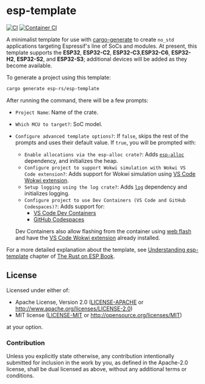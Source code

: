 # esp-template
[![CI](https://github.com/esp-rs/esp-template/actions/workflows/ci.yml/badge.svg)](https://github.com/esp-rs/esp-template/actions/workflows/ci.yml)
[![Container CI](https://github.com/esp-rs/esp-template/actions/workflows/ci_docker.yml/badge.svg)](https://github.com/esp-rs/esp-template/actions/workflows/ci_docker.yml)

A minimalist template for use with [cargo-generate] to create `no_std` applications targeting Espressif's line of SoCs and modules. At present, this template supports the **ESP32**, **ESP32-C2**, **ESP32-C3**,**ESP32-C6**, **ESP32-H2**, **ESP32-S2**, and **ESP32-S3**; additional devices will be added as they become available.

To generate a project using this template:

```bash
cargo generate esp-rs/esp-template
```

After running the command, there will be a few prompts:
- `Project Name`: Name of the crate.
- `Which MCU to target?`: SoC model.
- `Configure advanced template options?`: If `false`, skips the rest of the prompts and uses their default value. If `true`, you will be prompted with:
  - `Enable allocations via the esp-alloc crate?`: Adds [`esp-alloc`] dependency, and initializes the heap.
  - `Configure project to support Wokwi simulation with Wokwi VS Code extension?`: Adds support for Wokwi simulation using [VS Code Wokwi extension].
  - `Setup logging using the log crate?`: Adds [`log`] dependency and initializes logging.
  - `Configure project to use Dev Containers (VS Code and GitHub Codespaces)?`: Adds support for:
     -  [VS Code Dev Containers]
     -  [GitHub Codespaces]

   Dev Containers also allow flashing from the container using [web flash] and have the [VS Code Wokwi extension] already installed.

For a more detailed explanation about the template, see [Understanding esp-template] chapter of [The Rust on ESP Book].

[cargo-generate]: https://github.com/cargo-generate/cargo-generate
[`esp-alloc`]: https://github.com/esp-rs/esp-alloc
[VS Code Dev Containers]: https://code.visualstudio.com/docs/remote/containers#_quick-start-open-an-existing-folder-in-a-container
[GitHub Codespaces]: https://docs.github.com/en/codespaces/developing-in-codespaces/creating-a-codespace
[Wokwi simulator]: https://wokwi.com/
[VS Code Wokwi extension]: https://marketplace.visualstudio.com/items?itemName=wokwi.wokwi-vscode
[web flash]: https://github.com/bjoernQ/esp-web-flash-server
[Understanding esp-template]: https://esp-rs.github.io/book/writing-your-own-application/generate-project/esp-template.html
[The Rust on ESP Book]: https://esp-rs.github.io/book/
[`log`]: https://docs.rs/log/latest/log/

## License

Licensed under either of:

- Apache License, Version 2.0 ([LICENSE-APACHE](LICENSE-APACHE) or http://www.apache.org/licenses/LICENSE-2.0)
- MIT license ([LICENSE-MIT](LICENSE-MIT) or http://opensource.org/licenses/MIT)

at your option.

### Contribution

Unless you explicitly state otherwise, any contribution intentionally submitted for inclusion in
the work by you, as defined in the Apache-2.0 license, shall be dual licensed as above, without
any additional terms or conditions.
